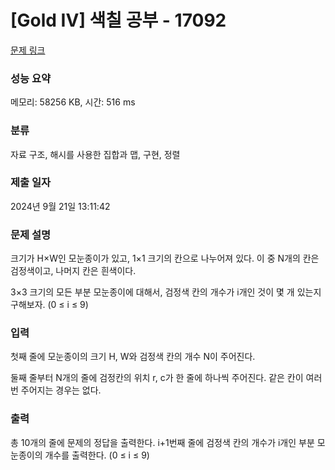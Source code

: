 # [Gold IV] 색칠 공부 - 17092 

[문제 링크](https://www.acmicpc.net/problem/17092) 

### 성능 요약

메모리: 58256 KB, 시간: 516 ms

### 분류

자료 구조, 해시를 사용한 집합과 맵, 구현, 정렬

### 제출 일자

2024년 9월 21일 13:11:42

### 문제 설명

<p>크기가 H×W인 모눈종이가 있고, 1×1 크기의 칸으로 나누어져 있다. 이 중 N개의 칸은 검정색이고, 나머지 칸은 흰색이다.</p>

<p>3×3 크기의 모든 부분 모눈종이에 대해서, 검정색 칸의 개수가 i개인 것이 몇 개 있는지 구해보자. (0 ≤ i ≤ 9)</p>

### 입력 

 <p>첫째 줄에 모눈종이의 크기 H, W와 검정색 칸의 개수 N이 주어진다.</p>

<p>둘째 줄부터 N개의 줄에 검정칸의 위치 r, c가 한 줄에 하나씩 주어진다. 같은 칸이 여러 번 주어지는 경우는 없다.</p>

### 출력 

 <p>총 10개의 줄에 문제의 정답을 출력한다. i+1번째 줄에 검정색 칸의 개수가 i개인 부분 모눈종이의 개수를 출력한다. (0 ≤ i ≤ 9)</p>

